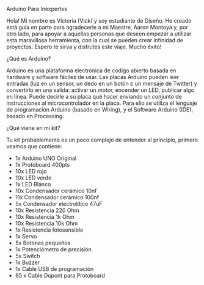 Arduino Para Inexpertxs

Hola! Mi nombre es Victoria (Vick) y soy estudiante de Diseño. He creado está guía en parte para agradecerle a mi Maestre, Aaron Montoya y, por otro lado, para apoyar a aquellas personas que deseen empezar a utilizar esta maravillosa herramienta, con la cual se pueden crear infinidad de proyectos. Espero te sirva y disfrutes este viaje. Mucho éxito!

¿Qué es Arduino?

Arduino es una plataforma electrónica de código abierto basada en hardware y software fáciles de usar. Las placas Arduino pueden leer entradas (luz en un sensor, un dedo en un botón o un mensaje de Twitter) y convertirlo en una salida: activar un motor, encender un LED, publicar algo en línea. Puede decirle a su placa qué hacer enviando un conjunto de instrucciones al microcontrolador en la placa. Para ello se utiliza el lenguaje de programación Arduino (basado en Wiring), y el Software Arduino (IDE), basado en Processing.

¿Qué viene en mi kit?

Tu kit probablemente es un poco complejo de entender al principio, primero veamos que contiene:

- 1x Arduino UNO Original
- 1x Protoboard 400pts
- 10x LED rojo
- 10x LED verde
- 1x LED Blanco
- 10x Condensador cerámico 10nf
- 11x Condensador cerámico 100nf
- 5x Condensador electrolítico 47uF
- 10x Resistencia 220 Ohm
- 10x Resistencia 1k Ohm
- 10x Resistencia 10k Ohm
- 1x Resistencia fotosensible
- 1x Servo
- 5x Botones pequeños
- 1x Potenciómetro de precisión
- 5x Switch
- 1x Buzzer
- 1x Cable USB de programación
- 65 x Cable Dupont para Protoboard

